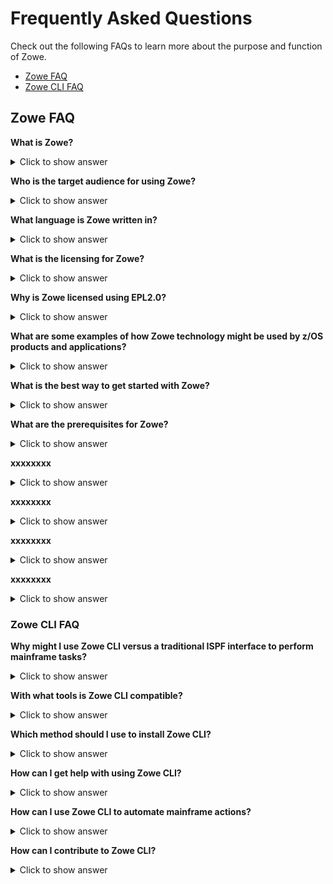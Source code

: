 # Frequently Asked Questions

Check out the following FAQs to learn more about the purpose and function of Zowe. 

- [Zowe FAQ](#zowe-faq)
- [Zowe CLI FAQ](#zowe-cli-faq)


## Zowe FAQ

**What is Zowe?**

<details>

<summary> Click to show answer </summary>

Zowe is an open source project within the [Open Mainframe Project](https://www.openmainframeproject.org/) that is part of [The Linux Foundation](https://www.linuxfoundation.org). The Zowe project provides modern software interfaces on IBM z/OS to address the needs of a variety of modern users. These interfaces include a new web graphical user interface, a script-able command-line interface, extensions to existing REST APIs, and new REST APIs on z/OS.

</details>

**Who is the target audience for using Zowe?**

<details>

<summary> Click to show answer </summary>

Zowe technology can be used by a variety of mainframe IT and non-IT professionals. The target audience is primarily application developers and system programmers, but the Zowe Application Framework is the basis for developing web browser interactions with z/OS that can be used by anyone. 

</details>

**What language is Zowe written in?**

<details>

<summary> Click to show answer </summary>

Zowe consists of several components. The primary languages are Java and JavaScript. Zowe CLI is written in TypeScript.

</details>

**What is the licensing for Zowe?**

<details>

<summary> Click to show answer </summary>

Zowe source code is licensed under EPL2.0. For license text click [here](https://www.eclipse.org/org/documents/epl-2.0/EPL-2.0.txt) and for additional information click [here](https://www.eclipse.org/legal/epl-2.0/faq.php). 

In the simplest terms (taken from the FAQs above) - "...if you have modified EPL-2.0 licensed source code and you distribute that code or binaries built from that code outside your company, you must make the source code available under the EPL-2.0."

</details>


**Why is Zowe licensed using EPL2.0?**

<details>

<summary> Click to show answer </summary>

The Open Mainframe Project wants to encourage adoption and innovation, and also let the community share new source code across the Zowe ecosystem. The open source code can be used by anyone, provided that they adhere to the licensing terms.

</details>


**What are some examples of how Zowe technology might be used by z/OS products and applications?**

<details>

<summary> Click to show answer </summary>

The Zowe Desktop (web user interface) can be used in many ways, such as to provide custom graphical dashboards that monitor data for z/OS products and applications.

Zowe CLI can also be used in many ways, such as for simple job submission, data set manipulation, or for writing complex scripts for use in mainframe-based DevOps pipelines. 

The increased capabilities of RESTful APIs on z/OS allows APIs to be used in programmable ways to interact with z/OS services. 

</details>


**What is the best way to get started with Zowe?**

<details>

<summary> Click to show answer </summary>

Zowe provides a convenience build that includes the components released-to-date, as well as IP being considered for contribution, in an easy to install package on [Zowe.org](https://zowe.org/home/). The convenience build can be easily installed and the Zowe capabilities seen in action. 

To get started installing the complete Zowe solution, see [Installing Zowe](https://zowe.github.io/docs-site/latest/user-guide/installandconfig.html).

To get up and running with the Zowe CLI component quickly, see [Zowe CLI quick start](https://zowe.github.io/docs-site/latest/getting-started/cli-getting-started.html).

</details>


**What are the prerequisites for Zowe?**

<details>

<summary> Click to show answer </summary>

The primary prerequisites is Java on z/OS and the z/OS Management Facility enabled and configured. For more information, see [System requirements](https://zowe.github.io/docs-site/latest/user-guide/systemrequirements.html).

</details>


**xxxxxxxx**

<details>

<summary> Click to show answer </summary>

The Open Mainframe Project wants to encourage adoption of the technology and foster innovation plus allow new source code to be shared across the Zowe ecosystem. The open source code can be used by anyone provided they adhere to the licensing terms. 

</details>


**xxxxxxxx**

<details>

<summary> Click to show answer </summary>

The Open Mainframe Project wants to encourage adoption of the technology and foster innovation plus allow new source code to be shared across the Zowe ecosystem. The open source code can be used by anyone provided they adhere to the licensing terms. 

</details>


**xxxxxxxx**

<details>

<summary> Click to show answer </summary>

The Open Mainframe Project wants to encourage adoption of the technology and foster innovation plus allow new source code to be shared across the Zowe ecosystem. The open source code can be used by anyone provided they adhere to the licensing terms. 

</details>


**xxxxxxxx**

<details>

<summary> Click to show answer </summary>

The Open Mainframe Project wants to encourage adoption of the technology and foster innovation plus allow new source code to be shared across the Zowe ecosystem. The open source code can be used by anyone provided they adhere to the licensing terms. 

</details>


















### Zowe CLI FAQ

**Why might I use Zowe CLI versus a traditional ISPF interface to perform mainframe tasks?**

<details>

<summary> Click to show answer  </summary>

For new developers, command line interfaces might be more familiar than an ISPF interface. Zowe CLI lets developers be productive from day-one by using familiar tools. Zowe CLI also lets developers write scripts that automate a sequence of mainframe actions. The scripts can then be executed from off-platform automation tools such as Jenkins automation server, or manually during development.

</details>


**With what tools is Zowe CLI compatible?**

<details>

<summary> Click to show answer </summary>

Zowe CLI is very flexible! It can work in conjunction with popular build and testing tools such as Gulp and Gradle, Mocha and Junit. Zowe CLI runs on a variety of operating systems, including Windows, macOS, and Linux. Zowe CLI scripts can be abstracted into automation tools such as Jenkins and TravisCI. This is a key advantage of the CLI - developers can integrate with modern tools that work best for them.

</details>


**Which method should I use to install Zowe CLI?**

<details>

<summary> Click to show answer  </summary>

You can install Zowe CLI using the following methods:

- **Local package installation:** The local package method lets you install Zowe CLI from a zipped file that contains the core application and all plug-ins. When you use the local package method, you can install Zowe CLI in an offline environment. We recommend that you download the package and distribute it internally if your site does not have internet access.

- **Online NPM registry:** The online NPM (Node Package Manager) registry method unpacks all of the files that are necessary to install Zowe CLI using the command line. When you use the online registry method, you need an internet connection to install Zowe CLI

</details>


**How can I get help with using Zowe CLI?**

<details>

<summary> Click to show answer  </summary>

- You can get help for any command, action, or option in Zowe CLI by issuing the command 'zowe --help'.
- For information about the available commands in Zowe CLI, see [Command Groups](../user-guide/cli-usingcli.md#zowe-cli-command-groups).
- If you have questions, the [Zowe Slack space](https://openmainframeproject.slack.com/) is the place to ask our community!

</details>

**How can I use Zowe CLI to automate mainframe actions?**

<details>

<summary> Click to show answer  </summary>

- You can automate a sequence of Zowe CLI commands by writing bash scripts. You can then run your scripts in an automation server such as Jenkins. For example, you might write a script that moves your Cobol code to a mainframe test system before another script runs the automated tests.
- Zowe CLI lets you manipulate data sets, submit jobs, provision test environments, and interact with mainframe systems and source control management, all of which can help you develop robust continuous integration/delivery.

</details>


**How can I contribute to Zowe CLI?**

<details>

<summary> Click to show answer  </summary>

As a developer, you can extend Zowe CLI in the following ways:

- Build a plug-in for Zowe CLI

- Contribute code to the core Zowe CLI

- Fix bugs in Zowe CLI or plug-in code, submit enhancement requests via GitHub issues, and raise your ideas with the community in Slack.

    **Note:** For more information, see [Developing for Zowe CLI](../extend/extend-cli/cli-devTutorials.md#how-can-i-contribute).

</details>